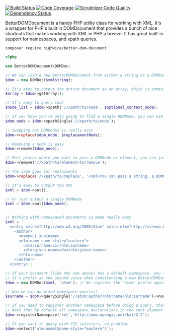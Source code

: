 [![Build Status](https://scrutinizer-ci.com/g/highwire/opensource-php-BetterDOMDocument/badges/build.png?b=2.x)](https://scrutinizer-ci.com/g/highwire/opensource-php-BetterDOMDocument/build-status/2.x)
[![Code Coverage](https://scrutinizer-ci.com/g/highwire/opensource-php-BetterDOMDocument/badges/coverage.png?b=2.x)](https://scrutinizer-ci.com/g/highwire/opensource-php-BetterDOMDocument/?branch=2.x)
[![Scrutinizer Code Quality](https://scrutinizer-ci.com/g/highwire/opensource-php-BetterDOMDocument/badges/quality-score.png?b=2.x)](https://scrutinizer-ci.com/g/highwire/opensource-php-BetterDOMDocument/?branch=2.x)
[![Dependency Status](https://www.versioneye.com/user/projects/58ff6aad710da2402c670664/badge.svg?style=flat-square)](https://www.versioneye.com/user/projects/58ff6aad710da2402c670664)

BetterDOMDocument is a handy PHP utility class for working with XML. It's a wrapper for PHP's built in DOMDocument that provides a bunch of nice shortcuts that
makes working with XML in PHP a breeze. It has great built-in support for namespaces, and xpath queries.

```
composer require highwire/better-dom-document
```

```php
<?php

use BetterDOMDocument\DOMDoc;

// We can load a new BetterDOMDocument from either a string or a DOMNode object
$dom = new DOMDoc($xmlstring);

// It's easy to output the entire document as an array, which is sometimes easier to work with in PHP
$array = $dom->getArray();

// It's easy to query too!
$node_list = $dom->xpath('//xpath/to/node', $optional_context_node);

// If you know you're only going to find a single DOMNode, you can use a querySingle
$dom_node = $dom->xpathSingle('//xpath/to/node');

// Swapping out DOMNodes is really easy
$dom->replace($dom_node, $replacementNode);

// Removing a node is easy
$dom->remove($dom_node);

// Most places where you want to pass a DOMNode or element, you can just pass an xpath instead
$dom->remove('//xpath/to/element/to/remove');

// The same goes for replacments
$dom->replace('//xpath/to/replace', '<xml>You can pass a string, a DOMNode, or a document</xml>');

// It's easy to output the XML
$xml = $dom->out();

// Or just output a single DOMNode
$xml = $dom->out($dom_node);


// Working with namespaced documents is made really easy
$xml = '
  <entry xmlns="http://www.w3.org/2005/Atom" xmlns:nlm="http://schema.highwire.org/NLM/Journal">
    <author>
      <name>Li Xu</name>
      <nlm:name name-style="eastern">
        <nlm:surname>Li</nlm:surname>
        <nlm:given-names>Xu</nlm:given-names>
      </nlm:name>
    </author>
  </entry>';

// If your document (like the one above) has a default namespace, you should declare 
// it's prefix as the second value when constructing a new BetterDOMDocument
$dom = new DOMDoc($xml, 'atom'); // We register the 'atom' prefix against the default namespace

// Now we can do mixed namespace queries!
$surname = $dom->querySingle('//atom:author/nlm:name/nlm:surname')->nodeValue;

// If you need to register another namespace before doing a query, thats a snap.
// Note that by default all namespace declarations in the root element are automatically registered. 
$dom->registerNamespace('kml','http://www.opengis.net/kml/2.2');

// If you want to query with CSS selectors, no problem!
$dom->select('nlm:name[@name-style="eastern"]');

